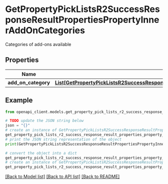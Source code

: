 # GetPropertyPickListsR2SuccessResponseResultPropertiesPropertyInnerAddOnCategories

Categories of add-ons available

## Properties

Name | Type | Description | Notes
------------ | ------------- | ------------- | -------------
**add_on_category** | [**List[GetPropertyPickListsR2SuccessResponseResultPropertiesPropertyInnerAddOnCategoriesAddOnCategoryInner]**](GetPropertyPickListsR2SuccessResponseResultPropertiesPropertyInnerAddOnCategoriesAddOnCategoryInner.md) |  | 

## Example

```python
from openapi_client.models.get_property_pick_lists_r2_success_response_result_properties_property_inner_add_on_categories import GetPropertyPickListsR2SuccessResponseResultPropertiesPropertyInnerAddOnCategories

# TODO update the JSON string below
json = "{}"
# create an instance of GetPropertyPickListsR2SuccessResponseResultPropertiesPropertyInnerAddOnCategories from a JSON string
get_property_pick_lists_r2_success_response_result_properties_property_inner_add_on_categories_instance = GetPropertyPickListsR2SuccessResponseResultPropertiesPropertyInnerAddOnCategories.from_json(json)
# print the JSON string representation of the object
print(GetPropertyPickListsR2SuccessResponseResultPropertiesPropertyInnerAddOnCategories.to_json())

# convert the object into a dict
get_property_pick_lists_r2_success_response_result_properties_property_inner_add_on_categories_dict = get_property_pick_lists_r2_success_response_result_properties_property_inner_add_on_categories_instance.to_dict()
# create an instance of GetPropertyPickListsR2SuccessResponseResultPropertiesPropertyInnerAddOnCategories from a dict
get_property_pick_lists_r2_success_response_result_properties_property_inner_add_on_categories_from_dict = GetPropertyPickListsR2SuccessResponseResultPropertiesPropertyInnerAddOnCategories.from_dict(get_property_pick_lists_r2_success_response_result_properties_property_inner_add_on_categories_dict)
```
[[Back to Model list]](../README.md#documentation-for-models) [[Back to API list]](../README.md#documentation-for-api-endpoints) [[Back to README]](../README.md)


